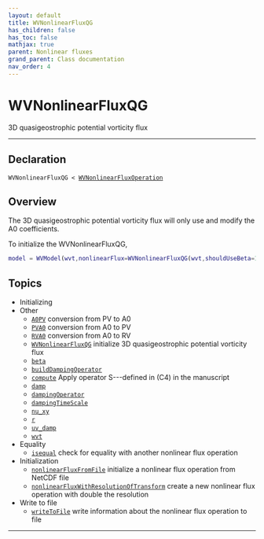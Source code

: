 ```yaml
---
layout: default
title: WVNonlinearFluxQG
has_children: false
has_toc: false
mathjax: true
parent: Nonlinear fluxes
grand_parent: Class documentation
nav_order: 4
---
```


#  WVNonlinearFluxQG

3D quasigeostrophic potential vorticity flux


---

## Declaration

<div class="language-matlab highlighter-rouge"><div class="highlight"><pre class="highlight"><code>WVNonlinearFluxQG < <a href="/classes/wvnonlinearfluxoperation/" title="WVNonlinearFluxOperation">WVNonlinearFluxOperation</a></code></pre></div></div>

## Overview
 
  The 3D quasigeostrophic potential vorticity flux will only use and
  modify the A0 coefficients.
 
  To initialize the WVNonlinearFluxQG,
 
  ```matlab
  model = WVModel(wvt,nonlinearFlux=WVNonlinearFluxQG(wvt,shouldUseBeta=1,uv_damp=wvt.uMax));
  ```
 
    


## Topics
+ Initializing
+ Other
  + [`A0PV`](/classes/nonlinear-fluxes/wvnonlinearfluxqg/a0pv.html) conversion from PV to A0
  + [`PVA0`](/classes/nonlinear-fluxes/wvnonlinearfluxqg/pva0.html) conversion from A0 to PV
  + [`RVA0`](/classes/nonlinear-fluxes/wvnonlinearfluxqg/rva0.html) conversion from A0 to RV
  + [`WVNonlinearFluxQG`](/classes/nonlinear-fluxes/wvnonlinearfluxqg/wvnonlinearfluxqg.html) initialize 3D quasigeostrophic potential vorticity flux
  + [`beta`](/classes/nonlinear-fluxes/wvnonlinearfluxqg/beta.html) 
  + [`buildDampingOperator`](/classes/nonlinear-fluxes/wvnonlinearfluxqg/builddampingoperator.html) 
  + [`compute`](/classes/nonlinear-fluxes/wvnonlinearfluxqg/compute.html) Apply operator S---defined in (C4) in the manuscript
  + [`damp`](/classes/nonlinear-fluxes/wvnonlinearfluxqg/damp.html) 
  + [`dampingOperator`](/classes/nonlinear-fluxes/wvnonlinearfluxqg/dampingoperator.html) 
  + [`dampingTimeScale`](/classes/nonlinear-fluxes/wvnonlinearfluxqg/dampingtimescale.html) 
  + [`nu_xy`](/classes/nonlinear-fluxes/wvnonlinearfluxqg/nu_xy.html) 
  + [`r`](/classes/nonlinear-fluxes/wvnonlinearfluxqg/r.html) 
  + [`uv_damp`](/classes/nonlinear-fluxes/wvnonlinearfluxqg/uv_damp.html) 
  + [`wvt`](/classes/nonlinear-fluxes/wvnonlinearfluxqg/wvt.html) 
+ Equality
  + [`isequal`](/classes/nonlinear-fluxes/wvnonlinearfluxqg/isequal.html) check for equality with another nonlinear flux operation
+ Initialization
  + [`nonlinearFluxFromFile`](/classes/nonlinear-fluxes/wvnonlinearfluxqg/nonlinearfluxfromfile.html) initialize a nonlinear flux operation from NetCDF file
  + [`nonlinearFluxWithResolutionOfTransform`](/classes/nonlinear-fluxes/wvnonlinearfluxqg/nonlinearfluxwithresolutionoftransform.html) create a new nonlinear flux operation with double the resolution
+ Write to file
  + [`writeToFile`](/classes/nonlinear-fluxes/wvnonlinearfluxqg/writetofile.html) write information about the nonlinear flux operation to file


---
